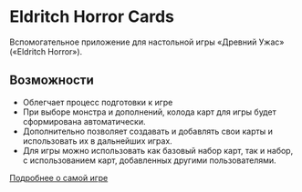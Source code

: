 # Eldritch Horror Cards

Вспомогательное приложение для настольной игры «Древний Ужас» («Eldritch Horror»).

## Возможности
- Облегчает процесс подготовки к игре
- При выборе монстра и дополнений, колода карт для игры будет сформирована автоматически.
- Дополнительно позволяет создавать и добавлять свои карты и использовать их в дальнейших играх.
- Для игры можно использовать как базовый набор карт, так и набор, с использованием карт, добавленных другими пользователями. 

[Подробнее о самой игре](https://www.youtube.com/watch?v=G4o5Gcs9uHM)
